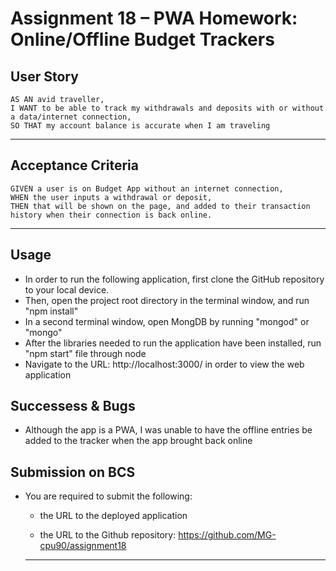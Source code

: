 # Assignment 18 – PWA Homework: Online/Offline Budget Trackers

## User Story

```
AS AN avid traveller,
I WANT to be able to track my withdrawals and deposits with or without a data/internet connection,
SO THAT my account balance is accurate when I am traveling
```
- - -

## Acceptance Criteria

```
GIVEN a user is on Budget App without an internet connection,
WHEN the user inputs a withdrawal or deposit,
THEN that will be shown on the page, and added to their transaction history when their connection is back online.
```
- - -

## Usage

* In order to run the following application, first clone the GitHub repository to your local device.
* Then, open the project root directory in the terminal window, and run "npm install" 
* In a second terminal window, open MongDB by running "mongod" or "mongo"
* After the libraries needed to run the application have been installed, run "npm start" file through node
* Navigate to the URL: http://localhost:3000/ in order to view the web application


## Successess & Bugs

* Although the app is a PWA, I was unable to have the offline entries be added to the tracker when the app brought back online

## Submission on BCS

* You are required to submit the following:

  * the URL to the deployed application

  * the URL to the Github repository: https://github.com/MG-cpu90/assignment18

  - - -
